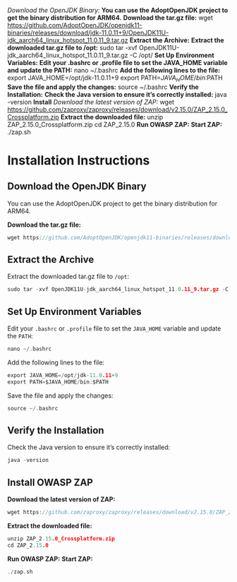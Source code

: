 *Download the OpenJDK Binary:* **You can use the AdoptOpenJDK project to get the binary distribution for ARM64.** **Download the tar.gz file:** wget https://github.com/AdoptOpenJDK/openjdk11-binaries/releases/download/jdk-11.0.11+9/OpenJDK11U-jdk_aarch64_linux_hotspot_11.0.11_9.tar.gz **Extract the Archive:** **Extract the downloaded tar.gz file to /opt:** sudo tar -xvf OpenJDK11U-jdk_aarch64_linux_hotspot_11.0.11_9.tar.gz -C /opt/ **Set Up Environment Variables:** **Edit your .bashrc or .profile file to set the JAVA_HOME variable and update the PATH:** nano ~/.bashrc **Add the following lines to the file:** export JAVA_HOME=/opt/jdk-11.0.11+9 export PATH=$JAVA_HOME/bin:$PATH **Save the file and apply the changes:** source ~/.bashrc **Verify the Installation:** **Check the Java version to ensure it’s correctly installed:** java -version **Install** *Download the latest version of ZAP:* wget https://github.com/zaproxy/zaproxy/releases/download/v2.15.0/ZAP_2.15.0_Crossplatform.zip **Extract the downloaded file:** unzip ZAP_2.15.0_Crossplatform.zip cd ZAP_2.15.0 **Run OWASP ZAP:** **Start ZAP:** ./zap.sh



# Installation Instructions

## Download the OpenJDK Binary
You can use the AdoptOpenJDK project to get the binary distribution for ARM64.

**Download the tar.gz file:**

```C 
wget https://github.com/AdoptOpenJDK/openjdk11-binaries/releases/download/jdk-11.0.11+9/OpenJDK11U-jdk_aarch64_linux_hotspot_11.0.11_9.tar.gz`
```

## Extract the Archive

Extract the downloaded tar.gz file to `/opt`:

```C
sudo tar -xvf OpenJDK11U-jdk_aarch64_linux_hotspot_11.0.11_9.tar.gz -C /opt/

```


## Set Up Environment Variables

Edit your `.bashrc` or `.profile` file to set the `JAVA_HOME` variable and update the `PATH`:

```C
nano ~/.bashrc

```

Add the following lines to the file:

```C
export JAVA_HOME=/opt/jdk-11.0.11+9
export PATH=$JAVA_HOME/bin:$PATH

```

Save the file and apply the changes:

```C
source ~/.bashrc

```

## Verify the Installation

Check the Java version to ensure it’s correctly installed:

```C
java -version

```

## Install OWASP ZAP

**Download the latest version of ZAP:**

```C
wget https://github.com/zaproxy/zaproxy/releases/download/v2.15.0/ZAP_2.15.0_Crossplatform.zip

```

**Extract the downloaded file:**

```C
unzip ZAP_2.15.0_Crossplatform.zip
cd ZAP_2.15.0

```

**Run OWASP ZAP:** **Start ZAP:**

```C
./zap.sh

```

